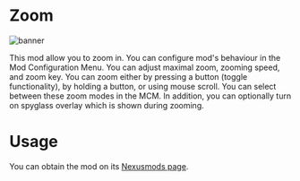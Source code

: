 # Zoom

![banner](https://staticdelivery.nexusmods.com/mods/100/images/53474/53474-1693992096-2104719104.png)

This mod allow you to zoom in. You can configure mod's behaviour in the Mod Configuration Menu. You can adjust maximal zoom, zooming speed, and zoom key. You can zoom either by pressing a button (toggle functionality), by holding a button, or using mouse scroll. You can select between these zoom modes in the MCM. In addition, you can optionally turn on spyglass overlay which is shown during zooming.

# Usage

You can obtain the mod on its [Nexusmods page](https://www.nexusmods.com/morrowind/mods/53474).


